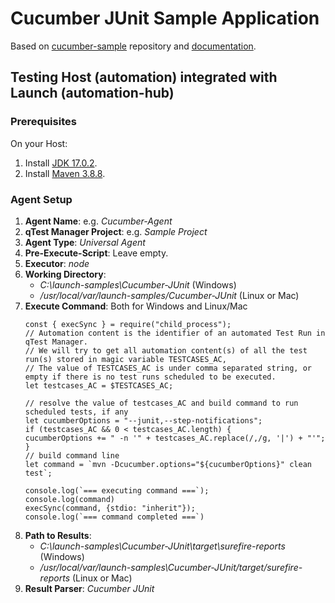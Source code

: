 # Cucumber JUnit Sample Application

Based on [cucumber-sample](https://github.com/QASymphony/cucumber-sample) repository and 
[documentation](https://documentation.tricentis.com/qtest/od/en/content/launch/automation_host/universal_agent/parsers/integrate_cucumber_with_universal_agent.htm).

## Testing Host (automation) integrated with Launch (automation-hub)

### Prerequisites
On your Host:
1. Install [JDK 17.0.2](https://jdk.java.net/archive/).
2. Install [Maven 3.8.8](https://maven.apache.org/download.cgi).

### Agent Setup
1. **Agent Name**: e.g. _Cucumber-Agent_
2. **qTest Manager Project**: e.g. _Sample Project_
3. **Agent Type**: _Universal Agent_
4. **Pre-Execute-Script**: Leave empty.
5. **Executor**: _node_
6. **Working Directory**:
    - _C:\launch-samples\Cucumber-JUnit_ (Windows)
    - _/usr/local/var/launch-samples/Cucumber-JUnit_ (Linux or Mac)
7. **Execute Command**: Both for Windows and Linux/Mac
    ```node
    const { execSync } = require("child_process");
    // Automation content is the identifier of an automated Test Run in qTest Manager.
    // We will try to get all automation content(s) of all the test run(s) stored in magic variable TESTCASES_AC, 
    // The value of TESTCASES_AC is under comma separated string, or empty if there is no test runs scheduled to be executed.
    let testcases_AC = $TESTCASES_AC;
    
    // resolve the value of testcases_AC and build command to run scheduled tests, if any
    let cucumberOptions = "--junit,--step-notifications";
    if (testcases_AC && 0 < testcases_AC.length) {
    cucumberOptions += " -n '" + testcases_AC.replace(/,/g, '|') + "'";
    }
    // build command line
    let command = `mvn -Dcucumber.options="${cucumberOptions}" clean test`;
    
    console.log(`=== executing command ===`);
    console.log(command)
    execSync(command, {stdio: "inherit"});
    console.log(`=== command completed ===`)
    ```
8. **Path to Results**:
    - _C:\launch-samples\Cucumber-JUnit\target\surefire-reports_ (Windows)
    - _/usr/local/var/launch-samples\Cucumber-JUnit/target/surefire-reports_ (Linux or Mac)
9. **Result Parser**: _Cucumber JUnit_
